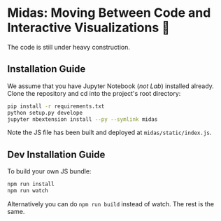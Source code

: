 # Midas: Moving Between Code and Interactive Visualizations 🚧

The code is still under heavy construction.

## Installation Guide

We assume that you have Jupyter Notebook (_not Lab_) installed already.  Clone the repository and cd into the project's root directory:

```sh
pip install -r requirements.txt
python setup.py develope
jupyter nbextension install --py --symlink midas
```

Note the JS file has been built and deployed at `midas/static/index.js`.

## Dev Installation Guide

To build your own JS bundle:

```sh
npm run install
npm run watch
```

Alternatively you can do `npm run build` instead of watch. The rest is the same.
